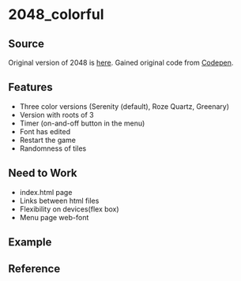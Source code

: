 # 2048_colorful

## Source
Original version of 2048 is [here](https://play2048.co/). Gained original code from [Codepen](https://codepen.io/camsong/pen/wcKrg).

## Features
* Three color versions (Serenity (default), Roze Quartz, Greenary)
* Version with roots of 3
* Timer (on-and-off button in the menu)
* Font has edited
* Restart the game
* Randomness of tiles

## Need to Work
* index.html page
* Links between html files
* Flexibility on devices(flex box)
* Menu page web-font

## Example

## Reference
